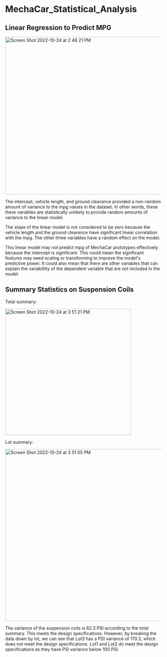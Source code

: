 # MechaCar_Statistical_Analysis

## Linear Regression to Predict MPG

<img width="505" alt="Screen Shot 2022-10-24 at 2 48 21 PM" src="https://user-images.githubusercontent.com/106785377/197626390-bf55e0ce-625b-44f9-a9a1-2ecda82266ae.png">

The intercept, vehicle length, and ground clearance provided a non-random amount of variance to the mpg values in the dataset. In other words, these there variables are statistically unlikely to provide random amounts of variance to the linear model.

The slope of the linear model is not considered to be zero because the vehicle length and the ground clearence have significant linear correlation with the mpg. The other three variables have a random effect on the model.

This linear model may not predict mpg of MechaCar prototypes effectively because the intercept is significant. This could mean the significant features may need scaling or transforming to improve the model's predictive power. It could also mean that there are other variables that can explain the variablility of the dependent variable that are not included in the model.

## Summary Statistics on Suspension Coils

Total summary:

<img width="405" alt="Screen Shot 2022-10-24 at 3 51 21 PM" src="https://user-images.githubusercontent.com/106785377/197636615-80ae251d-7924-4d7b-a011-3fe902df7a0c.png">

Lot summary:

<img width="551" alt="Screen Shot 2022-10-24 at 3 51 05 PM" src="https://user-images.githubusercontent.com/106785377/197636576-d612820f-f20e-4f45-afe2-62a1ccc7d36b.png">

The variance of the suspension coils is 62.3 PSI according to the total summary. This meets the design specifications. However, by breaking the data down by lot, we can see that Lot3 has a PSI variance of 170.3, which does not meet the design specifications. Lot1 and Lot2 do meet the design specifications as they have PSI variance below 100 PSI.
